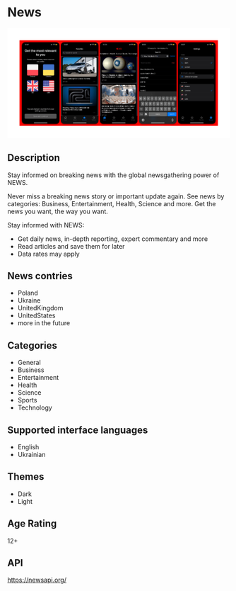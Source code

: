 # News

<img src="https://github.com/aleksandrmoshorovskyi/NewsClient/blob/homework/NewAppScreensRed.png"></img>

## Description

Stay informed on breaking news with the global newsgathering power of NEWS.

Never miss a breaking news story or important update again. See news by categories: Business, Entertainment, Health, Science and more. Get the news you want, the way you want.

Stay informed with NEWS:

- Get daily news, in-depth reporting, expert commentary and more
- Read articles and save them for later
- Data rates may apply

## News contries
- Poland
- Ukraine
- UnitedKingdom
- UnitedStates
- more in the future

## Categories
- General
- Business
- Entertainment
- Health
- Science
- Sports
- Technology

## Supported interface languages
- English
- Ukrainian

## Themes
- Dark
- Light

## Age Rating
12+

## API
https://newsapi.org/
